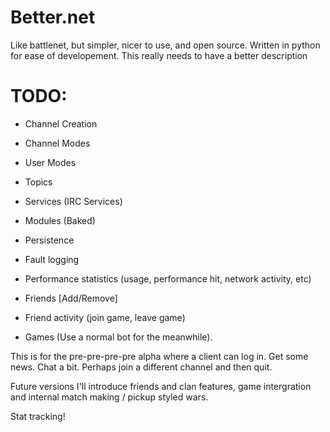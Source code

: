 Better.net
============

Like battlenet, but simpler, nicer to use, and open source.  Written in python for ease of developement. This really
needs to have a better description

TODO:
=====

- Channel Creation
- Channel Modes
- User Modes
- Topics
- Services (IRC Services)
- Modules (Baked)
- Persistence
- Fault logging
- Performance statistics (usage, performance hit, network activity, etc)

- Friends [Add/Remove]
- Friend activity (join game, leave game)

- Games (Use a normal bot for the meanwhile).




This is for the pre-pre-pre-pre alpha where a client can log in. Get some news. Chat a bit. Perhaps join a different
channel and then quit.

Future versions I'll introduce friends and clan features, game intergration and internal match making / pickup styled 
wars.

Stat tracking!